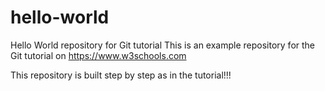 # hello-world
Hello World repository for Git tutorial
This is an example repository for the Git tutorial on https://www.w3schools.com

This repository is built step by step as in the tutorial!!!
